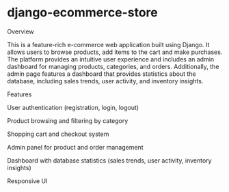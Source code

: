 # django-ecommerce-store

Overview

This is a feature-rich e-commerce web application built using Django. It allows users to browse products, add items to the cart and make purchases. The platform provides an intuitive user experience and includes an admin dashboard for managing products, categories, and orders. Additionally, the admin page features a dashboard that provides statistics about the database, including sales trends, user activity, and inventory insights.

Features

User authentication (registration, login, logout)

Product browsing and filtering by category

Shopping cart and checkout system

Admin panel for product and order management

Dashboard with database statistics (sales trends, user activity, inventory insights)

Responsive UI

